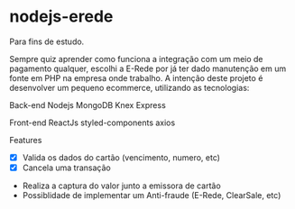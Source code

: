 # nodejs-erede
Para fins de estudo.

Sempre quiz aprender como funciona a integração com um meio de pagamento qualquer, escolhi a E-Rede por já ter dado manutenção em um fonte em PHP na empresa onde trabalho.
A intenção deste projeto é desenvolver um pequeno ecommerce, utilizando as tecnologias:

Back-end
Nodejs
MongoDB
Knex
Express

Front-end
ReactJs
styled-components
axios

Features
- [x] Valida os dados do cartão (vencimento, numero, etc)
- [x] Cancela uma transação
- Realiza a captura do valor junto a emissora de cartão
- Possiblidade de implementar um Anti-fraude (E-Rede, ClearSale, etc)
